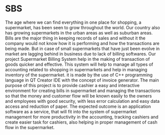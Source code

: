 # SBS
The age where we can find everything in one place for shopping, a supermarket,
has been seen to grow throughout the world. Our country also has growing
supermarkets in the urban areas as well as suburban areas. Bills are the major thing
in keeping records of sales and without it the company would not know how it is
performing and how the transactions are being made. But in case of small
supermarkets that have just been evolve in market are lagging behind in business
due to lack of billing softwares.
Our project Supermarket Billing System help in the making of transaction of
goods quicker and effective. This system will help to manage all types of
accounting related to shopping in supermarkets and help in managing inventory
of the supermarket. it is made by the use of C++ programming language in QT
Creator IDE with the concept of invoice generator.
The main purpose of this project is to provide cashier a easy and interactive
environment for creating bills in supermarket and managing the transactions so
that the money and customer flow will be known easily to the owners and
employees with good security, with less error calculation and easy data access and
reduction of paper.
The expected outcome is an application software as a service, that will fit into the
system of supermarket management for more productivity in the accounting,
tracking cashiers and create easier task for cashiers, also helping in proper
management of cash flow in the supermarket.
